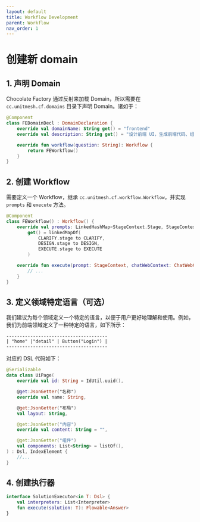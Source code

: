 ```yaml
---
layout: default
title: Workflow Development
parent: Workflow
nav_order: 1
---
```


# 创建新 domain

## 1. 声明 Domain

Chocolate Factory 通过反射来加载 Domain，所以需要在 `cc.unitmesh.cf.domains` 目录下声明 Domain。诸如于：

```kotlin
@Component
class FEDomainDecl : DomainDeclaration {
    override val domainName: String get() = "frontend"
    override val description: String get() = "设计前端 UI，生成前端代码、组件等"

    override fun workflow(question: String): Workflow {
        return FEWorkflow()
    }
}
```

## 2. 创建 Workflow

需要定义一个 Workflow，继承 `cc.unitmesh.cf.workflow.Workflow`，并实现 `prompts` 和 `execute` 方法。

```kotlin
@Component
class FEWorkflow() : Workflow() {
    override val prompts: LinkedHashMap<StageContext.Stage, StageContext>
        get() = linkedMapOf(
            CLARIFY.stage to CLARIFY,
            DESIGN.stage to DESIGN,
            EXECUTE.stage to EXECUTE
        )

    override fun execute(prompt: StageContext, chatWebContext: ChatWebContext): WorkflowResult? {
        // ...
    }
}
```

## 3. 定义领域特定语言（可选）

我们建议为每个领域定义一个特定的语言，以便于用户更好地理解和使用。例如，我们为前端领域定义了一种特定的语言，如下所示：

```design
--------------------------------------
| "home" |"detail" | Button("Login") |
--------------------------------------
```

对应的 DSL 代码如下：

```kotlin
@Serializable
data class UiPage(
    override val id: String = IdUtil.uuid(),

    @get:JsonGetter("名称")
    override val name: String,

    @get:JsonGetter("布局")
    val layout: String,

    @get:JsonGetter("内容")
    override val content: String = "",

    @get:JsonGetter("组件")
    val components: List<String> = listOf(),
) : Dsl, IndexElement {
    //...  
}
```

## 4. 创建执行器



```kotlin
interface SolutionExecutor<in T: Dsl> {
    val interpreters: List<Interpreter>
    fun execute(solution: T): Flowable<Answer>
}
```
